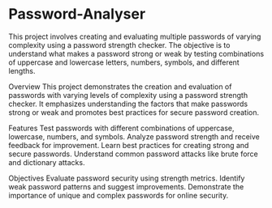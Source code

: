 # Password-Analyser
This project involves creating and evaluating multiple passwords of varying complexity using a password strength checker. The objective is to understand what makes a password strong or weak by testing combinations of uppercase and lowercase letters, numbers, symbols, and different lengths.


Overview
This project demonstrates the creation and evaluation of passwords with varying levels of complexity using a password strength checker. It emphasizes understanding the factors that make passwords strong or weak and promotes best practices for secure password creation.

Features
Test passwords with different combinations of uppercase, lowercase, numbers, and symbols.
Analyze password strength and receive feedback for improvement.
Learn best practices for creating strong and secure passwords.
Understand common password attacks like brute force and dictionary attacks.

Objectives
Evaluate password security using strength metrics.
Identify weak password patterns and suggest improvements.
Demonstrate the importance of unique and complex passwords for online security.
